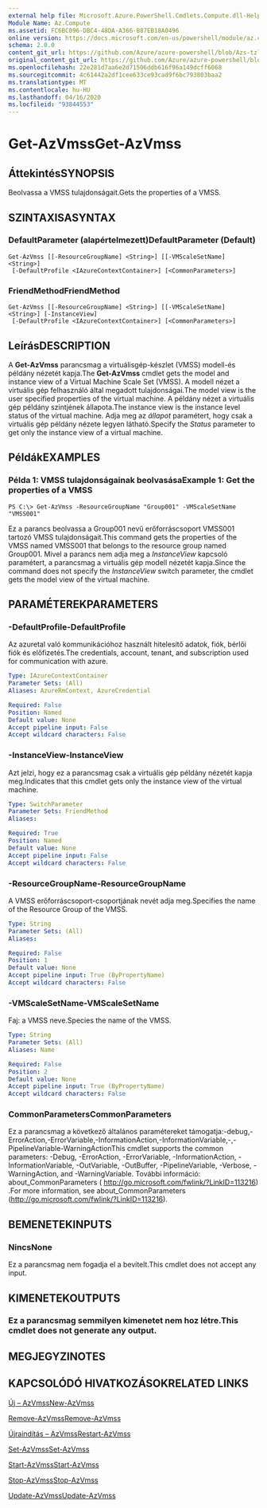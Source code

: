 ```yaml
---
external help file: Microsoft.Azure.PowerShell.Cmdlets.Compute.dll-Help-Help.xml
Module Name: Az.Compute
ms.assetid: FC6BC096-DBC4-48DA-A366-B87EB18A0496
online version: https://docs.microsoft.com/en-us/powershell/module/az.compute/get-azvmss
schema: 2.0.0
content_git_url: https://github.com/Azure/azure-powershell/blob/Azs-tzl/src/Compute/Compute/help/Get-AzVmss.md
original_content_git_url: https://github.com/Azure/azure-powershell/blob/Azs-tzl/src/Compute/Compute/help/Get-AzVmss.md
ms.openlocfilehash: 22e281d7aa6e2d71506ddb616f96a149dcff6068
ms.sourcegitcommit: 4c61442a2df1cee633ce93cad9f6bc793803baa2
ms.translationtype: MT
ms.contentlocale: hu-HU
ms.lasthandoff: 04/16/2020
ms.locfileid: "93844553"
---
```

# <span data-ttu-id="170ac-101">Get-AzVmss</span><span class="sxs-lookup"><span data-stu-id="170ac-101">Get-AzVmss</span></span>

## <span data-ttu-id="170ac-102">Áttekintés</span><span class="sxs-lookup"><span data-stu-id="170ac-102">SYNOPSIS</span></span>
<span data-ttu-id="170ac-103">Beolvassa a VMSS tulajdonságait.</span><span class="sxs-lookup"><span data-stu-id="170ac-103">Gets the properties of a VMSS.</span></span>

## <span data-ttu-id="170ac-104">SZINTAXISA</span><span class="sxs-lookup"><span data-stu-id="170ac-104">SYNTAX</span></span>

### <span data-ttu-id="170ac-105">DefaultParameter (alapértelmezett)</span><span class="sxs-lookup"><span data-stu-id="170ac-105">DefaultParameter (Default)</span></span>
```
Get-AzVmss [[-ResourceGroupName] <String>] [[-VMScaleSetName] <String>]
 [-DefaultProfile <IAzureContextContainer>] [<CommonParameters>]
```

### <span data-ttu-id="170ac-106">FriendMethod</span><span class="sxs-lookup"><span data-stu-id="170ac-106">FriendMethod</span></span>
```
Get-AzVmss [[-ResourceGroupName] <String>] [[-VMScaleSetName] <String>] [-InstanceView]
 [-DefaultProfile <IAzureContextContainer>] [<CommonParameters>]
```

## <span data-ttu-id="170ac-107">Leírás</span><span class="sxs-lookup"><span data-stu-id="170ac-107">DESCRIPTION</span></span>
<span data-ttu-id="170ac-108">A **Get-AzVmss** parancsmag a virtuálisgép-készlet (VMSS) modell-és példány nézetét kapja.</span><span class="sxs-lookup"><span data-stu-id="170ac-108">The **Get-AzVmss** cmdlet gets the model and instance view of a Virtual Machine Scale Set (VMSS).</span></span>
<span data-ttu-id="170ac-109">A modell nézet a virtuális gép felhasználó által megadott tulajdonságai.</span><span class="sxs-lookup"><span data-stu-id="170ac-109">The model view is the user specified properties of the virtual machine.</span></span>
<span data-ttu-id="170ac-110">A példány nézet a virtuális gép példány szintjének állapota.</span><span class="sxs-lookup"><span data-stu-id="170ac-110">The instance view is the instance level status of the virtual machine.</span></span>
<span data-ttu-id="170ac-111">Adja meg az *állapot* paramétert, hogy csak a virtuális gép példány nézete legyen látható.</span><span class="sxs-lookup"><span data-stu-id="170ac-111">Specify the *Status* parameter to get only the instance view of a virtual machine.</span></span>

## <span data-ttu-id="170ac-112">Példák</span><span class="sxs-lookup"><span data-stu-id="170ac-112">EXAMPLES</span></span>

### <span data-ttu-id="170ac-113">Példa 1: VMSS tulajdonságainak beolvasása</span><span class="sxs-lookup"><span data-stu-id="170ac-113">Example 1: Get the properties of a VMSS</span></span>
```
PS C:\> Get-AzVmss -ResourceGroupName "Group001" -VMScaleSetName "VMSS001"
```

<span data-ttu-id="170ac-114">Ez a parancs beolvassa a Group001 nevű erőforráscsoport VMSS001 tartozó VMSS tulajdonságait.</span><span class="sxs-lookup"><span data-stu-id="170ac-114">This command gets the properties of the VMSS named VMSS001 that belongs to the resource group named Group001.</span></span>
<span data-ttu-id="170ac-115">Mivel a parancs nem adja meg a *InstanceView* kapcsoló paramétert, a parancsmag a virtuális gép modell nézetét kapja.</span><span class="sxs-lookup"><span data-stu-id="170ac-115">Since the command does not specify the *InstanceView* switch parameter, the cmdlet gets the model view of the virtual machine.</span></span>

## <span data-ttu-id="170ac-116">PARAMÉTEREK</span><span class="sxs-lookup"><span data-stu-id="170ac-116">PARAMETERS</span></span>

### <span data-ttu-id="170ac-117">-DefaultProfile</span><span class="sxs-lookup"><span data-stu-id="170ac-117">-DefaultProfile</span></span>
<span data-ttu-id="170ac-118">Az azuretal való kommunikációhoz használt hitelesítő adatok, fiók, bérlői fiók és előfizetés.</span><span class="sxs-lookup"><span data-stu-id="170ac-118">The credentials, account, tenant, and subscription used for communication with azure.</span></span>

```yaml
Type: IAzureContextContainer
Parameter Sets: (All)
Aliases: AzureRmContext, AzureCredential

Required: False
Position: Named
Default value: None
Accept pipeline input: False
Accept wildcard characters: False
```

### <span data-ttu-id="170ac-119">-InstanceView</span><span class="sxs-lookup"><span data-stu-id="170ac-119">-InstanceView</span></span>
<span data-ttu-id="170ac-120">Azt jelzi, hogy ez a parancsmag csak a virtuális gép példány nézetét kapja meg.</span><span class="sxs-lookup"><span data-stu-id="170ac-120">Indicates that this cmdlet gets only the instance view of the virtual machine.</span></span>

```yaml
Type: SwitchParameter
Parameter Sets: FriendMethod
Aliases: 

Required: True
Position: Named
Default value: None
Accept pipeline input: False
Accept wildcard characters: False
```

### <span data-ttu-id="170ac-121">-ResourceGroupName</span><span class="sxs-lookup"><span data-stu-id="170ac-121">-ResourceGroupName</span></span>
<span data-ttu-id="170ac-122">A VMSS erőforráscsoport-csoportjának nevét adja meg.</span><span class="sxs-lookup"><span data-stu-id="170ac-122">Specifies the name of the Resource Group of the VMSS.</span></span>

```yaml
Type: String
Parameter Sets: (All)
Aliases: 

Required: False
Position: 1
Default value: None
Accept pipeline input: True (ByPropertyName)
Accept wildcard characters: False
```

### <span data-ttu-id="170ac-123">-VMScaleSetName</span><span class="sxs-lookup"><span data-stu-id="170ac-123">-VMScaleSetName</span></span>
<span data-ttu-id="170ac-124">Faj: a VMSS neve.</span><span class="sxs-lookup"><span data-stu-id="170ac-124">Species the name of the VMSS.</span></span>

```yaml
Type: String
Parameter Sets: (All)
Aliases: Name

Required: False
Position: 2
Default value: None
Accept pipeline input: True (ByPropertyName)
Accept wildcard characters: False
```

### <span data-ttu-id="170ac-125">CommonParameters</span><span class="sxs-lookup"><span data-stu-id="170ac-125">CommonParameters</span></span>
<span data-ttu-id="170ac-126">Ez a parancsmag a következő általános paramétereket támogatja:-debug,-ErrorAction,-ErrorVariable,-InformationAction,-InformationVariable,-,-PipelineVariable-WarningAction</span><span class="sxs-lookup"><span data-stu-id="170ac-126">This cmdlet supports the common parameters: -Debug, -ErrorAction, -ErrorVariable, -InformationAction, -InformationVariable, -OutVariable, -OutBuffer, -PipelineVariable, -Verbose, -WarningAction, and -WarningVariable.</span></span> <span data-ttu-id="170ac-127">További információ: about_CommonParameters ( http://go.microsoft.com/fwlink/?LinkID=113216) .</span><span class="sxs-lookup"><span data-stu-id="170ac-127">For more information, see about_CommonParameters (http://go.microsoft.com/fwlink/?LinkID=113216).</span></span>

## <span data-ttu-id="170ac-128">BEMENETEK</span><span class="sxs-lookup"><span data-stu-id="170ac-128">INPUTS</span></span>

### <span data-ttu-id="170ac-129">Nincs</span><span class="sxs-lookup"><span data-stu-id="170ac-129">None</span></span>
<span data-ttu-id="170ac-130">Ez a parancsmag nem fogadja el a bevitelt.</span><span class="sxs-lookup"><span data-stu-id="170ac-130">This cmdlet does not accept any input.</span></span>

## <span data-ttu-id="170ac-131">KIMENETEK</span><span class="sxs-lookup"><span data-stu-id="170ac-131">OUTPUTS</span></span>

### <span data-ttu-id="170ac-132">Ez a parancsmag semmilyen kimenetet nem hoz létre.</span><span class="sxs-lookup"><span data-stu-id="170ac-132">This cmdlet does not generate any output.</span></span>

## <span data-ttu-id="170ac-133">MEGJEGYZI</span><span class="sxs-lookup"><span data-stu-id="170ac-133">NOTES</span></span>

## <span data-ttu-id="170ac-134">KAPCSOLÓDÓ HIVATKOZÁSOK</span><span class="sxs-lookup"><span data-stu-id="170ac-134">RELATED LINKS</span></span>

[<span data-ttu-id="170ac-135">Új – AzVmss</span><span class="sxs-lookup"><span data-stu-id="170ac-135">New-AzVmss</span></span>](./New-AzVmss.md)

[<span data-ttu-id="170ac-136">Remove-AzVmss</span><span class="sxs-lookup"><span data-stu-id="170ac-136">Remove-AzVmss</span></span>](./Remove-AzVmss.md)

[<span data-ttu-id="170ac-137">Újraindítás – AzVmss</span><span class="sxs-lookup"><span data-stu-id="170ac-137">Restart-AzVmss</span></span>](./Restart-AzVmss.md)

[<span data-ttu-id="170ac-138">Set-AzVmss</span><span class="sxs-lookup"><span data-stu-id="170ac-138">Set-AzVmss</span></span>](./Set-AzVmss.md)

[<span data-ttu-id="170ac-139">Start-AzVmss</span><span class="sxs-lookup"><span data-stu-id="170ac-139">Start-AzVmss</span></span>](./Start-AzVmss.md)

[<span data-ttu-id="170ac-140">Stop-AzVmss</span><span class="sxs-lookup"><span data-stu-id="170ac-140">Stop-AzVmss</span></span>](./Stop-AzVmss.md)

[<span data-ttu-id="170ac-141">Update-AzVmss</span><span class="sxs-lookup"><span data-stu-id="170ac-141">Update-AzVmss</span></span>](./Update-AzVmss.md)


